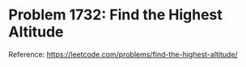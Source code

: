 # Problem 1732: Find the Highest Altitude

Reference: https://leetcode.com/problems/find-the-highest-altitude/